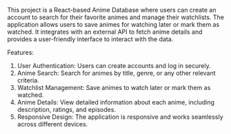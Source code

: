 This project is a React-based Anime Database where users can create an account to search for their favorite animes and manage their watchlists. The application allows users to save animes for watching later or mark them as watched. It integrates with an external API to fetch anime details and provides a user-friendly interface to interact with the data.

Features:
1. User Authentication: Users can create accounts and log in securely.
2. Anime Search: Search for animes by title, genre, or any other relevant criteria.
3. Watchlist Management: Save animes to watch later or mark them as watched.
4. Anime Details: View detailed information about each anime, including description, ratings, and episodes.
5. Responsive Design: The application is responsive and works seamlessly across different devices.
